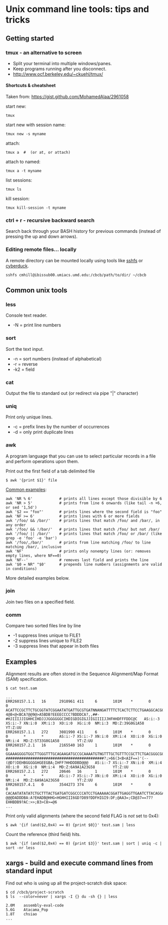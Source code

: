 Unix command line tools: tips and tricks
=======

Getting started
-------

### tmux - an alternative to screen

* Split your terminal into multiple windows/panes.
* Keep programs running after you disconnect.
* http://www.ocf.berkeley.edu/~ckuehl/tmux/


#### Shortcuts & cheatsheet
Taken from: https://gist.github.com/MohamedAlaa/2961058

start new:

    tmux

start new with session name:

    tmux new -s myname

attach:

    tmux a  #  (or at, or attach)

attach to named:

    tmux a -t myname

list sessions:

    tmux ls

kill session:

    tmux kill-session -t myname

### ctrl + r - recursive backward search

Search back through your BASH history for previous commands (instead of pressing the up and down arrows).

### Editing remote files... locally

A remote directory can be mounted locally using tools like [sshfs](http://fuse.sourceforge.net/sshfs.html) or [cyberduck](https://cyberduck.io/?l=en).

    sshfs cmhill@ibissub00.umiacs.umd.edu:/cbcb/path/to/dir/ ~/cbcb

Common unix tools
-------

### less
Console text reader.
* -N = print line numbers 

### sort
Sort the text input.
* -n = sort numbers (instead of alphabetical)
* -r = reverse
* -k2 = field

### cat
Output the file to standard out (or redirect via pipe "|" character)

### uniq
Print only unique lines.
* -c = prefix lines by the number of occurrences
* -d = only print duplicate lines

### awk
A program language that you can use to select particular records in a file and perform operations upon them.  

Print out the first field of a tab delimited file

    $ awk '{print $1}' file

[Common examples](http://www.catonmat.net/blog/ten-awk-tips-tricks-and-pitfalls/):
```
awk 'NR % 6'            # prints all lines except those divisible by 6
awk 'NR > 5'            # prints from line 6 onwards (like tail -n +6, or sed '1,5d')
awk '$2 == "foo"'       # prints lines where the second field is "foo"
awk 'NF >= 6'           # prints lines with 6 or more fields
awk '/foo/ && /bar/'    # prints lines that match /foo/ and /bar/, in any order
awk '/foo/ && !/bar/'   # prints lines that match /foo/ but not /bar/
awk '/foo/ || /bar/'    # prints lines that match /foo/ or /bar/ (like grep -e 'foo' -e 'bar')
awk '/foo/,/bar/'       # prints from line matching /foo/ to line matching /bar/, inclusive
awk 'NF'                # prints only nonempty lines (or: removes empty lines, where NF==0)
awk 'NF--'              # removes last field and prints the line
awk '$0 = NR" "$0'      # prepends line numbers (assignments are valid in conditions)
```

More detailed examples below.

### join
Join two files on a specified field.

### comm
Compare two sorted files line by line
* -1 suppress lines unique to FILE1
* -2 suppress lines unique to FILE2
* -3 suppress lines that appear in both files

Examples
-------
Alignment results are often stored in the Sequence Alignment/Map Format (SAM) specification. 

    $ cat test.sam

    ...
    ERR260157.1.1   16      2910961 411     6       101M    *       0       0       ACATTCCGCTTCTGCGGTATCGGAATATGATTGCGTGATNNANGATTTTCTCACTCTTCCTGAAGGCACGGATACCAACGTTCCGTTTGTTGGCGAATCTT   4@8<@<BCA?@@9@>A5BDB?EEEECCCC?BDDDCA?,,##-#HJIIIJJIGHHCIHDJJJGGGGGGCIHDIGDIGIGJJIGIIIIJJHFHHDFFFDDC@C   AS:i:-3 XS:i:-7 XN:i:0  XM:i:3  XO:i:0  XG:i:0  NM:i:3  MD:Z:39G0G1A58  YT:Z:UU
    ERR260157.1.1   272     3081990 411     6       101M    *       0       0       *       *       AS:i:-7 XS:i:-7 XN:i:0  XM:i:4  XO:i:0  XG:i:0  NM:i:4  MD:Z:5T33G0G1A58        YT:Z:UU
    ERR260157.2.1   16      2165540 163     1       101M    *       0       0       GGAAAGGGGTGGCTTGGGTTTGCAGAAGATGCCGCAAAATGTNGTTTGCTGTTTCCGCTTCTGACGGGCGGGGAGCCGTTTCTGTACGAAGATTTTCAGGA   ############################################?;>66(3<B<AIF==)'(--(@D?)DEHBGGGGGHGEEGBA;IHFF?HHDDDBD@@@   AS:i:-7 XS:i:-7 XN:i:0  XM:i:4  XO:i:0  XG:i:0  NM:i:4  MD:Z:6A9A1A23G58        YT:Z:UU
    ERR260157.2.1   272     20646   16      1       101M    *       0       0       *       *       AS:i:-7 XS:i:-7 XN:i:0  XM:i:4  XO:i:0  XG:i:0  NM:i:4  MD:Z:6A9A1A23G58        YT:Z:UU
    ERR260157.4.1   0       3544273 374     6       101M    *       0       0       CACAATATATATCTGCTTTACTGATGATCGGCCCCATCCTGAAAAACGGATTGAGGTTGAATCTTACAGGAGAAATCATTTCCCGCCCTTACATTAATCTA   @@@DADDDBA:A?EHADB@HHG<HGHHIII6GD?D89?DDFHIGI9:DF;@AA3=;CD@37==77?EHHBDB9?AC:>>;B3>C8>=@6
    ...

Print only valid alignments (where the second field FLAG is *not* set to 0x4):

    $ awk '{if (and($2,0x4) == 0) {print $0}}' test.sam | less

Count the reference (third field) hits.
    
    $ awk '{if (and($2,0x4) == 0) {print $3}}' test.sam | sort | uniq -c | sort -nr less



xargs - build and execute command lines from standard input
-------

Find out who is using up all the project-scratch disk space:

    $ cd /cbcb/project-scratch
    $ ls  --color=never | xargs -I {} du -sh {} | less

    2.0M    assembly-eval-code
    5.6G    Atacama_Pop
    1.8T    chsiao
    ...
